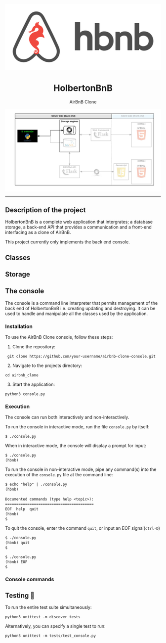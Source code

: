 <p align="center">
  <img src="img/front.png" alt="HolbertonBnB logo">
</p>

<h1 align="center">HolbertonBnB</h1>
<p align="center">AirBnB Clone</p>

<p align="center">
  <img src="img/console.png" alt="console image">
</p>

---

## Description of the project

HolbertonBnB is a complete web application that intergrates; a database storage, a back-end API that provides a communication and a front-end interfacing as a clone of AirBnB.

This project currently only implements the back end console.

## Classes

## Storage

## The console
The console is a command line interpreter that permits management of the back end of HolbertonBnB i.e. creating updating and destroying.
It can be used to handle and manipulate all the classes used by the application.

### Installation
To use the AirBnB Clone console, follow these steps:
  1. Clone the repository:

  ```
   git clone https://github.com/your-username/airbnb-clone-console.git
  ```
  2. Navigate to the projects directory:

  ```
  cd airbnb_clone
  ```
  3. Start the application:

  ```
  python3 console.py
  ```

### Execution
The console can run both interactively and non-interactively.

To run the console in interactive mode, run the file `console.py` by itself:

```
$ ./console.py
```
When in interactive mode, the console will display a prompt for input:

```
$ ./console.py
(hbnb)
```

To run the console in non-interactive mode, pipe any command(s) into the execution of the `console.py` file at the command line:

```
$ echo "help" | ./console.py
(hbnb)

Documented commands (type help <topic>):
========================================
EOF  help  quit
(hbnb) 
$
```

To quit the console, enter the command `quit`, or input an EOF signal(`ctrl-D`)

```
$ ./console.py
(hbnb) quit
$
```
```
$ ./console.py
(hbnb) EOF
$
```
### Console commands


## Testing :test_tube:
To run the entire test suite simultaneously:

```
python3 unittest -m discover tests
```

Alternatively, you can specify a single test to run:

```
python3 unittest -m tests/test_console.py
```
